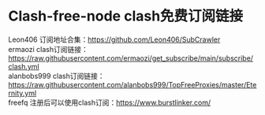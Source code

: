 # Clash-free-node clash免费订阅链接
Leon406 订阅地址合集：https://github.com/Leon406/SubCrawler  
ermaozi clash订阅链接：https://raw.githubusercontent.com/ermaozi/get_subscribe/main/subscribe/clash.yml  
alanbobs999 clash订阅链接：https://raw.githubusercontent.com/alanbobs999/TopFreeProxies/master/Eternity.yml  
freefq 注册后可以使用clash订阅：https://www.burstlinker.com/  
